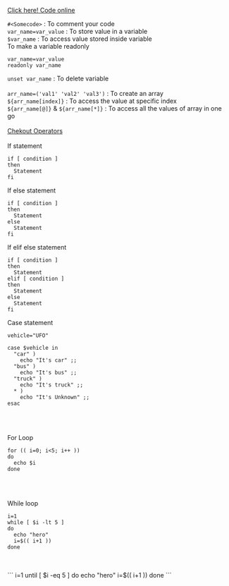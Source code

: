 [Click here! Code online](https://repl.it/languages/bash%23main.sh)

`#<Somecode>` : To comment your code
<br>
`var_name=var_value` : To store value in a variable
<br>
`$var_name` : To access value stored inside variable
<br>
To make a variable readonly
```
var_name=var_value
readonly var_name
``` 
`unset var_name` : To delete variable 
<br>
<br>
`arr_name=('val1' 'val2' 'val3')` : To create an array
<br>
`${arr_name[index]}` : To access the value at specific index
<br>
`${arr_name[@]}` & `${arr_name[*]}` : To access all the values of array in one go
<br>
<br>
[Chekout Operators](https://www.tutorialspoint.com/unix/unix-basic-operators.htm)
<br>
<br>
If statement
```
if [ condition ]
then
  Statement
fi  
```

If else statement
```
if [ condition ]
then
  Statement
else
  Statement
fi  
```

If elif else statement
```
if [ condition ]
then
  Statement
elif [ condition ]
then
  Statement
else
  Statement
fi  
```

Case statement
```
vehicle="UFO"

case $vehicle in
  "car" )
    echo "It's car" ;;
  "bus" )
    echo "It's bus" ;;
  "truck" )
    echo "It's truck" ;;
  * )
    echo "It's Unknown" ;; 
esac
```
<br>
<br>

For Loop
```
for (( i=0; i<5; i++ ))
do
  echo $i
done
```
<br>
<br>

While loop
```
i=1
while [ $i -lt 5 ]
do
  echo "hero"
  i=$(( i+1 ))
done
```
<br>
<br>
```
i=1
until [ $i -eq 5 ]
do
  echo "hero"
  i=$(( i+1 ))
done
```
